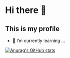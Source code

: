 # Hi there 👋
## This is my profile
- 🌱 I’m currently learning ...

[![Anurag's GitHub stats](https://github-readme-stats.vercel.app/api?username=anuraghazra)](https://github.com/anuraghazra/github-readme-stats)
